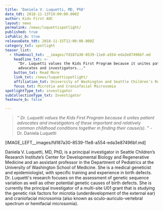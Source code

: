 ```yaml
---
title: 'Daniela V. Luquetti, MD, PhD'
date_tdt: 2018-11-13T19:09:00.000Z
author: Kids First AOC
layout: news
permalink: /news/luquettispotlight/
published: true
isPublic_b: true
releaseDate_tdt: 2018-11-15T12:00:00.000Z
category_txt: spotlight
teaser_list:
  - thumbnail_txt: __images/fd187a30-8539-11e8-a554-eda3e87496bf.md
    headline_txt: >-
      "Dr. Luquetti values the Kids First Program because it unites patient
      advocates and investigators..."
    button_txt: Read More
    link_txt: /news/luquettispotlight/
    affiliation_txt: University of Washington and Seattle Children’s Research Institute
    focus_txt: Microtia and Craniofacial Microsomia
spotlightType_txt: investigator
subCollectionType_txt: Investigator
feateure_b: false

---
```















<blockquote>
    <p><em>“ Dr. Luquetti values the Kids First Program because it unites patient advocates and investigators of these important and relatively common childhood conditions together in finding their cause(s). ”</em> - Dr. Daniela Luquetti </p>
</blockquote>


[IMAGE_LEFT__images/fd187a30-8539-11e8-a554-eda3e87496bf.md]


Daniela V. Luquetti, MD, PhD, is a principal investigator in Seattle Children’s Research Institute’s Center for Developmental Biology and Regenerative Medicine and an assistant professor in the Department of Pediatrics at the University of Washington School of Medicine. She is a medical geneticist and epidemiologist, with specific training and experience in birth defects. Dr. Luquetti's research focuses on the assessment of genetic sequence variation as well as other potential genetic causes of birth defects. She is currently the principal investigator of a multi-site U01 grant that is studying the genetic risk factors for microtia (underdevelopment of the external ear) and craniofacial microsomia (also known as oculo-auriculo-vertebral spectrum or hemifacial microsomia).